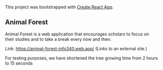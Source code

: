 This project was bootstrapped with [Create React App](https://github.com/facebook/create-react-app).

## Animal Forest
Animal Forest is a web application that encourages scholars to focus on their
studies and to take a break every now and then.

Link: https://animal-forest-info340.web.app/ (Links to an external site.)

 For testing purposes, we have shortened the tree growing time from 2 hours to 15 seconds
